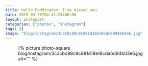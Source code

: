 ```yaml
---
title: Hello Paddington. I've missed you.
date: 2015-03-28T04:41:24+00:00
layout: photopost
categories: ["photos", "instagram"]
tags: []
image: "blog/instagram/3c3cbc99c8c981d18e18cda6d94b03e6.jpg"
---
```


<figure class="photo photo--square">
  {% picture photo-square blog/instagram/3c3cbc99c8c981d18e18cda6d94b03e6.jpg alt="" %}
</figure>


